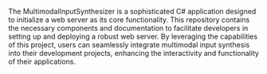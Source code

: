 The MultimodalInputSynthesizer is a sophisticated C# application designed to initialize a web server as its core functionality. This repository contains the necessary components and documentation to facilitate developers in setting up and deploying a robust web server. By leveraging the capabilities of this project, users can seamlessly integrate multimodal input synthesis into their development projects, enhancing the interactivity and functionality of their applications.